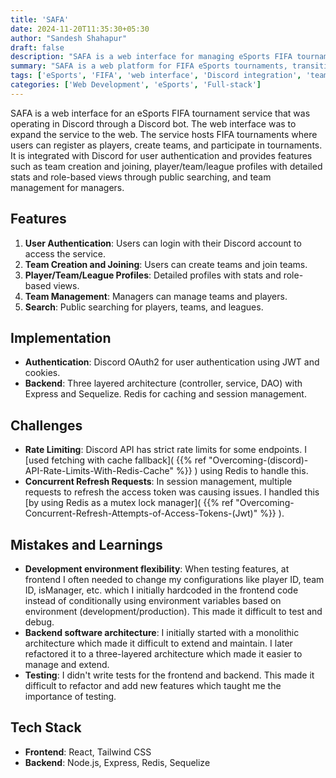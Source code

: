 ```yaml
---
title: 'SAFA'
date: 2024-11-20T11:35:30+05:30
author: "Sandesh Shahapur"
draft: false
description: "SAFA is a web interface for managing eSports FIFA tournaments, offering features like team creation, stats profiles, and Discord-integrated authentication."
summary: "SAFA is a web platform for FIFA eSports tournaments, transitioning from a Discord bot to a full-fledged web interface with features like team management, stats tracking, and user authentication through Discord."
tags: ['eSports', 'FIFA', 'web interface', 'Discord integration', 'team management', 'Redis', 'OAuth2']
categories: ['Web Development', 'eSports', 'Full-stack']
---
```


SAFA is a web interface for an eSports FIFA tournament service that was operating in Discord through a Discord bot. The web interface was to expand the service to the web. The service hosts FIFA tournaments where users can register as players, create teams, and participate in tournaments. It is integrated with Discord for user authentication and provides features such as team creation and joining, player/team/league profiles with detailed stats and role-based views through public searching, and team management for managers.

## Features

1. **User Authentication**: Users can login with their Discord account to access the service.
2. **Team Creation and Joining**: Users can create teams and join teams.
3. **Player/Team/League Profiles**: Detailed profiles with stats and role-based views.
4. **Team Management**: Managers can manage teams and players.
5. **Search**: Public searching for players, teams, and leagues.

## Implementation

- **Authentication**: Discord OAuth2 for user authentication using JWT and cookies.
- **Backend**: Three layered architecture (controller, service, DAO) with Express and Sequelize. Redis for caching and session management.

## Challenges

- **Rate Limiting**: Discord API has strict rate limits for some endpoints. I [used fetching with cache fallback]( {{% ref "Overcoming-(discord)-API-Rate-Limits-With-Redis-Cache" %}} ) using Redis to handle this.
- **Concurrent Refresh Requests**: In session management, multiple requests to refresh the access token was causing issues. I handled this [by using Redis as a mutex lock manager]( {{% ref "Overcoming-Concurrent-Refresh-Attempts-of-Access-Tokens-(Jwt)" %}} ).

## Mistakes and Learnings

- **Development environment flexibility**: When testing features, at frontend I often needed to change my configurations like player ID, team ID, isManager, etc. which I initially hardcoded in the frontend code instead of conditionally using environment variables based on environment (development/production). This made it difficult to test and debug.
- **Backend software architecture**: I initially started with a monolithic architecture which made it difficult to extend and maintain. I later refactored it to a three-layered architecture which made it easier to manage and extend.
- **Testing**: I didn't write tests for the frontend and backend. This made it difficult to refactor and add new features which taught me the importance of testing.

## Tech Stack

- **Frontend**: React, Tailwind CSS
- **Backend**: Node.js, Express, Redis, Sequelize
